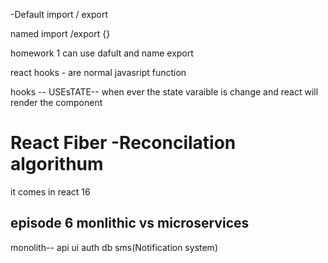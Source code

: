 -Default import / export


named import /export 
{}



homework
1 can use dafult and name export  


react hooks - are normal javasript function

hooks --
 USEsTATE-- when ever the state varaible is change and react will render the component


 # React  Fiber -Reconcilation algorithum
 
 it comes in react 16 
  
  ##    episode 6  monlithic vs microservices

  monolith-- api ui auth db sms(Notification system)


 